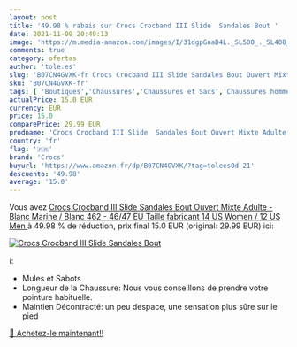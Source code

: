 ```yaml
---
layout: post
title: '49.98 % rabais sur Crocs Crocband III Slide  Sandales Bout '
date: 2021-11-09 20:49:13
image: 'https://m.media-amazon.com/images/I/31dgpGnaD4L._SL500_._SL400_.jpg'
comments: true
category: ofertas
author: 'tole.es'
slug: 'B07CN4GVXK-fr Crocs Crocband III Slide Sandales Bout Ouvert Mixte Adulte...'
sku: 'B07CN4GVXK-fr'
tags: [ 'Boutiques','Chaussures','Chaussures et Sacs','Chaussures homme','Custom Stores','Sandales homme','crocs', ]
actualPrice: 15.0 EUR
currency: EUR
price: 15.0
comparePrice: 29.99 EUR
prodname: 'Crocs Crocband III Slide  Sandales Bout Ouvert Mixte Adulte - Blanc  Marine / Blanc 462  - 46/47 EU  Taille fabricant 14 US Women / 12 US Men '
country: 'fr'
flag: '🇫🇷'
brand: 'Crocs'
buyurl: 'https://www.amazon.fr/dp/B07CN4GVXK/?tag=tolees0d-21'
descuento: '49.98'
average: '15.0'
---
```


Vous avez [Crocs Crocband III Slide  Sandales Bout Ouvert Mixte Adulte - Blanc  Marine / Blanc 462  - 46/47 EU  Taille fabricant 14 US Women / 12 US Men ](https://www.amazon.fr/dp/B07CN4GVXK/?tag=tolees0d-21)  à  49.98 % de réduction, prix final  15.0 EUR (original: 29.99 EUR) ici:

[![Crocs Crocband III Slide  Sandales Bout ](https://m.media-amazon.com/images/I/31dgpGnaD4L._SL500_._SL400_.jpg)](https://www.amazon.fr/dp/B07CN4GVXK/?tag=tolees0d-21)

ℹ️:

- Mules et Sabots
- Longueur de la Chaussure: Nous vous conseillons de prendre votre pointure habituelle.
- Maintien Décontracté: un peu despace, une sensation plus sûre sur le pied

[🛒 Achetez-le maintenant!!](https://www.amazon.fr/dp/B07CN4GVXK/?tag=tolees0d-21)
